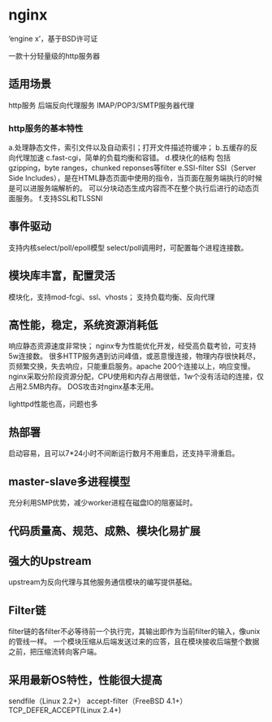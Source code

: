 # nginx
‘engine x’，基于BSD许可证

一款十分轻量级的http服务器

## 适用场景
http服务
后端反向代理服务
IMAP/POP3/SMTP服务器代理

### http服务的基本特性
a.处理静态文件，索引文件以及自动索引；打开文件描述符缓冲；
b.五缓存的反向代理加速
c.fast-cgi，简单的负载均衡和容错。
d.模块化的结构
包括gzipping，byte ranges，chunked reponses等filter
e.SSI-filter
SSI（Server Side Includes），是在HTML静态页面中使用的指令，当页面在服务端执行的时候是可以进服务端解析的。
可以分块动态生成内容而不在整个执行后进行的动态页面服务。
f.支持SSL和TLSSNI

## 事件驱动
支持内核select/poll/epoll模型
select/poll调用时，可配置每个进程连接数。 

## 模块库丰富，配置灵活
模块化，支持mod-fcgi、ssl、vhosts；
支持负载均衡、反向代理 

## 高性能，稳定，系统资源消耗低
响应静态资源速度非常快；
nginx专为性能优化开发，经受高负载考验，可支持5w连接数。
很多HTTP服务遇到访问峰值，或恶意慢连接，物理内存很快耗尽，页频繁交换，失去响应，只能重启服务。apache 200个连接以上，响应变慢。
nginx采取分阶段资源分配，CPU使用和内存占用很低，1w个没有活动的连接，仅占用2.5MB内存。
DOS攻击对nginx基本无用。

lighttpd性能也高，问题也多

## 热部署
启动容易，且可以7*24小时不间断运行数月不用重启，还支持平滑重启。

## master-slave多进程模型
充分利用SMP优势，减少worker进程在磁盘IO的阻塞延时。

## 代码质量高、规范、成熟、模块化易扩展

## 强大的Upstream
upstream为反向代理与其他服务通信模块的编写提供基础。

## Filter链
filter链的各filter不必等待前一个执行完，其输出即作为当前filter的输入，像unix的管线一样。
一个模块压缩从后端发送过来的应答，且在模块接收后端整个数据之前，把压缩流转向客户端。

## 采用最新OS特性，性能很大提高
sendfile（Linux 2.2+）
accept-filter（FreeBSD 4.1+）
TCP_DEFER_ACCEPT(Linux 2.4+)

